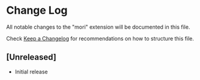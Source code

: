 # Change Log

All notable changes to the "mori" extension will be documented in this file.

Check [Keep a Changelog](http://keepachangelog.com/) for recommendations on how to structure this file.

## [Unreleased]

- Initial release